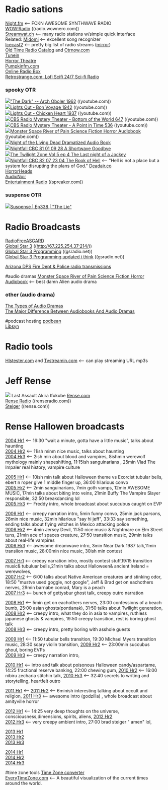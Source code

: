 # Radio sations
[Night.fm](https://nightride.fm/)  <-- FCKN AWESOME SYNTHWAVE RADIO  
[WOW!Radio](https://radio.wownero.com/) ((radio.wownero.com))  
[Streamwat.ch](http://streamwat.ch/radio/)  <-- many radio stations w/simple quick interface  
Related: [Midomi](https://www.midomi.com/)  <-- excellent song recognizer  
[Icecast2](http://167.88.153.133/)  <-- pretty big list of radio streams  ([mirror](http://dir.xiph.org/genres))  
[Old Time Radio Catalog](https://www.otrcat.com/)  and [Otrnow.com](https://otrnow.com/)  
[Tunein](https://tunein.com/)  
[Horror Theatre](http://www.horror-theatre.com/)  
[Pumpkinfm.com](https://pumpkinfm.com/)  
[Online Radio Box](https://onlineradiobox.com/)  
[Retrostrange.com: Lofi Scifi 24/7 Sci-fi Radio](http://retrostrange.com/)  

### spooky OTR  
<img src="https://youtube.com/favicon.ico">["The Dark" -- Arch Oboler 1962](https://www.youtube.com/watch?v=mSmEh8TxswQ)  ((youtube.com))  
<img src="https://youtube.com/favicon.ico">[Lights Out - Bon Voyage 1942](https://www.youtube.com/watch?v=Gt7C6agcrUE)  ((youtube.com))  
<img src="https://youtube.com/favicon.ico">[Lights Out - Chicken Heart 1937](https://www.youtube.com/watch?v=G_OD_jUnYNM)  ((youtube.com))  
<img src="https://youtube.com/favicon.ico">[CBS Radio Mystery Theater - Bottom of the World 647](https://www.youtube.com/watch?v=Wj6Pg_fqrbM)  ((youtube.com))  
<img src="https://youtube.com/favicon.ico">[CBS Radio Mystery Theater - A Point in Time 536](https://www.youtube.com/watch?v=6pPnh0AqNLg)  ((youtube.com))  
<img src="https://youtube.com/favicon.ico">[Monster Space River of Pain Science Fiction Horror Audiobook](https://www.youtube.com/watch?v=c2bHJj8Rg1s)  ((youtube.com))  
<img src="https://youtube.com/favicon.ico">[Night of the Living Dead Dramatized Audio Book](https://www.youtube.com/watch?v=ok8IchryDh0)   
<img src="https://youtube.com/favicon.ico">[Nightfall CBC 81 01 09 28 A Shortwave Goodbye](https://www.youtube.com/watch?v=WX7oxV6SILQ)  
<img src="https://youtube.com/favicon.ico">[The Twilight Zone Vol 5 ep 4 The Last night of a Jockey](https://www.youtube.com/watch?v=oD_MRJOQ_OE)  
<img src="https://youtube.com/favicon.ico">[Nightfall CBC 82 07 23 04 The Book of Hell](https://www.youtube.com/watch?v=hZKF0rfgHKQ)  <-- "Hell is not a place but a system for disrupting the plans of God."
[Deadair.co](https://deadair.co/)  
[HorrorHeads](https://horrorheads.podbean.com/)  
[AudioNoir](https://lf.org/milosz/web/noir/index.html)  
[Entertainment Radio](https://www.spreaker.com/user/racrowder)  ((spreaker.com))  

### suspense OTR
<img src="https://youtube.com/favicon.ico">[Suspense | Ep338 | "The Lie"](https://www.youtube.com/watch?v=-cuc8poWz40)   

# Radio Broadcasts
[RadioFreeASGARD](https://radiofreeasgard.podbean.com/)  
[Global Star 3](http://67.225.254.37:2146/index.html?sid=1) ((http://67.225.254.37:214/))  
[Global Star 3 Programming](http://www.gsradio.net/schedule/star-3.htm) ((gsradio.net))  
[Global Star 3 Programming updated i think](http://www.gsradio.net/help/m-f-star-3.htm) ((gsradio.net))  

[Arizona DPS,Fire Dept & Police radio transmissions](https://m.broadcastify.com/listen/stid/4)  
  
#audio dramas
[Monster Space River of Pain Science Fiction Horror Audiobook](https://www.youtube.com/watch?v=c2bHJj8Rg1s)  <-- best damn Alien audio drama  

### other (audio drama)
[The Types of Audio Dramas](https://www.wayland.ws/types-audio-dramas/)  
[The Major Difference Between Audiobooks And Audio Dramas](https://www.livetheadventureletter.com/audio-learning/difference-audiobooks-audio-dramas/)  

#podcast hosting
[podbean](https://www.podbean.com/)  
[Libsyn](https://libsyn.com/)  

# Radio tools
[Hlstester.com](https://www.hlstester.com/) and [Tvstreamin.com](https://tvstreamin.com/stream-tester.html)   <-- can play streaming URL mp3s   

# Jeff Rense
<img src="https://www.renseradio.com/JR-2b.jpg">  Last Assault  Akira Ifukube
[Rense.com](https://rense.com/)  
[Rense Radio](https://www.renseradio.com/) ((renseradio.com))  
[Steiger](https://rense.com/steiger/steigerA.htm)  ((rense.com))  

# Rense Hallowen broadcasts
[2004 Hr1](http://mediaarchives.gsradio.net/rense/special/rense_Steiger_102904_hr1.mp3)  <-- 16:30 "wait a minute, gotta have a little music", talks about haunting  
[2004 Hr2](http://mediaarchives.gsradio.net/rense/special/rense_Steiger_102904_hr2.mp3)  <-- 11ish minm nice music, talks about haunting  
[2004 Hr3](http://mediaarchives.gsradio.net/rense/special/rense_Steiger_102904_hr3.mp3)  <-- 2ish min about blood and vampires, 8ishmin werewolf mythology mainly shapeshifting, 11:15ish sanguinarians , 25min Vlad The Impaler real history, vampire culture  

[2005 Hr1](http://mediaarchives.gsradio.net/rense/special/rense_Steiger_102805_hr1.mp3)  <-- 10ish min talk about Halloween theme vs Exorcist tubular bells, ebert n roper give 1 middle finger up, 36:00 hilarious convo  
[2005 Hr2](http://mediaarchives.gsradio.net/rense/special/rense_Steiger_102805_hr2.mp3)  <-- 2min sanguinarians, 7min goth vamps, 12min AWESOME MUSIC, 17min talks about biting into veins, 21min Buffy The Vampire Slayer responsible, 32:50 breakdancing lol  
[2005 Hr3](http://mediaarchives.gsradio.net/rense/special/rense_Steiger_102805_hr3.mp3)  <-- Freddy intro, whole broadcast about succubus caught on EVP 

[2006 Hr1](http://mediaarchives.gsradio.net/rense/special/rense_Steiger_102706_hr1.mp3)  <-- creepy narration intro, 5min funny convo, 25min jack parsons, 28min nice music, 32min hilarious "say hi jeff", 33:33 say something, ending talks about flying witches in Mexico attacking police   
[2006 Hr2](http://mediaarchives.gsradio.net/rense/special/rense_Steiger_102706_hr2.mp3)  <-- 4min Jersey Devil, 11:50 nice music & Nightmare on Elm Street tuns, 21min ace of spaces creature, 27:50 transition music,  29min talks about real-life vampires  
[2006 Hr3](http://mediaarchives.gsradio.net/rense/special/rense_Steiger_102706_hr3.mp3)  <-- awesome dreamwave intro, 3min Near Dark 1987 talk,11min transiion music, 28:00min nice music,  30ish min contest

[2007 Hr1](http://mediaarchives.gsradio.net/rense/special/rense_Steiger_102607_hr1.mp3)  <-- creepy narration intro, mostly contest stuff,19:15 transition music& tubuluar bells,21min talks about Halloween& ancient Ireland = werewolves,   
[2007 Hr2](http://mediaarchives.gsradio.net/rense/special/rense_Steiger_102607_hr2.mp3)  <-- 6:00 talks about Native American creatures and stinking odor, 18:50 "mustve used goggle, not google", Jeff & Brad get on eachothers nerves, 29min barnabe conrad,  Mary is a peach  
[2007 Hr3](http://mediaarchives.gsradio.net/rense/special/rense_Steiger_102607_hr3.mp3)  <-- bunch of gettysbur ghost talk, creepy outro narration

[2008 Hr1](http://mediaarchives.gsradio.net/rense/special/rense_Steiger_102408_hr1.mp3)  <-- 5min get on eachothers nerves, 23:00 confessions of a beach bumb, 25:00 asian ghosts(pontianak), 31:50 talks about Twilight generation,  
[2008 Hr2](http://mediaarchives.gsradio.net/rense/special/rense_Steiger_102408_hr2.mp3)  <-- creepy intro, what they do in asia to vampires, ruthless japanese ghosts & vampires,  19:50 creepy transition, rest is boring ghost talk  
[2008 Hr3](http://mediaarchives.gsradio.net/rense/special/rense_Steiger_102408_hr3.mp3)  <-- creepy intro, pretty boring with asshole guests  

[2009 Hr1](http://mediaarchives.gsradio.net/rense/special/rense_Steiger_103009_hr1.mp3)  <-- 11:50 tubular bells transition, 19:30 Michael Myers transition music, 28:30 scary violin transition, 
[2009 Hr2](http://mediaarchives.gsradio.net/rense/special/rense_Steiger_103009_hr2.mp3)  <-- 23:00min succubus ghoul,  boring EVPs  
[2009 Hr3](http://mediaarchives.gsradio.net/rense/special/rense_Steiger_103009_hr3.mp3)  <-- creepy narration intro,  

[2010 Hr1](http://mediaarchives.gsradio.net/rense/special/rense_Steiger_102910_hr1.mp3)  <-- intro and talk about poisonous Halloween candy/aspartame, 14:25 fractional reserve banking, 22:00 chewing gum, 
[2010 Hr2](http://mediaarchives.gsradio.net/rense/special/rense_Steiger_102910_hr2.mp3)  <-- 16:00 nibiru zecharia stitchin talk, 
[2010 Hr3](http://mediaarchives.gsradio.net/rense/special/rense_Steiger_102910_hr3.mp3)  <-- 32:40 secrets  to writing and storytelling, heartfelt outro 

[2011 Hr1](http://mediaarchives.gsradio.net/rense/special/rense_Steiger_102811_hr1.mp3)  <-- 
[2011 Hr2](http://mediaarchives.gsradio.net/rense/special/rense_Steiger_102811_hr2.mp3)  <-- 6minish interesting talking about occult and religion, 
[2011 Hr3](http://mediaarchives.gsradio.net/rense/special/rense_Steiger_102811_hr3.mp3)  <-- awesome intro (godzilla)  , whole broadcast about amityville horror

[2012 Hr1](http://mediaarchives.gsradio.net/rense/special/rense_Steiger_103112_hr1.mp3)  <-- 14:25 very deep thoughts on the universe, consciousness,dimensions, spirits, aliens, 
[2012 Hr2](http://mediaarchives.gsradio.net/rense/special/rense_Steiger_103112_hr2.mp3)  
[2012 Hr3](http://mediaarchives.gsradio.net/rense/special/rense_Steiger_103112_hr3.mp3)  <-- very creepy ambient intro,  27:00 brad steiger " amen" lol,  

[2013 Hr1](http://mediaarchives.gsradio.net/rense/special/rense_Steiger_103113_hr1.mp3)  
[2013 Hr2](http://mediaarchives.gsradio.net/rense/special/rense_Steiger_103113_hr2.mp3)  
[2013 Hr3](http://mediaarchives.gsradio.net/rense/special/rense_Steiger_103113_hr3.mp3)  

[2014 Hr1](http://mediaarchives.gsradio.net/rense/special/rense_Steiger_103014_hr1.mp3)  
[2014 Hr2](http://mediaarchives.gsradio.net/rense/special/rense_Steiger_103014_hr2.mp3)  
[2014 Hr3](http://mediaarchives.gsradio.net/rense/special/rense_Steiger_103014_hr3.mp3)  

#time zone tools
[Time Zone converter](https://24timezones.com/difference/mst/est)  
[EveryTimeZone.com](https://everytimezone.com/)  <-- A beautiful visualization of the current times around the world.  